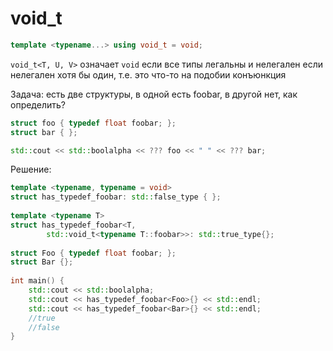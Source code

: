 # void_t
```cpp
template <typename...> using void_t = void;
```

`void_t<T, U, V>` означает `void` если все типы легальны и нелегален если нелегален хотя бы один, т.е. это что-то на подобии конъюнкция

Задача: есть две структуры, в одной есть foobar, в другой нет, как определить?

```cpp
struct foo { typedef float foobar; };  
struct bar { };  

std::cout << std::boolalpha << ??? foo << " " << ??? bar;
```

Решение:

```cpp
template <typename, typename = void>  
struct has_typedef_foobar: std::false_type { };  
  
template <typename T>  
struct has_typedef_foobar<T,  
        std::void_t<typename T::foobar>>: std::true_type{};  
  
struct Foo { typedef float foobar; };  
struct Bar {};  
  
int main() {  
    std::cout << std::boolalpha;  
    std::cout << has_typedef_foobar<Foo>{} << std::endl;  
    std::cout << has_typedef_foobar<Bar>{} << std::endl;  
    //true  
    //false
}
```